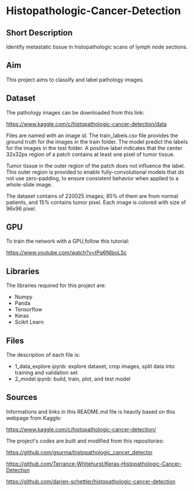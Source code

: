 # Histopathologic-Cancer-Detection

## Short Description

Identify metastatic tissue in histopathologic scans of lymph node sections.

## Aim

This project aims to classify and label pathology images. 

## Dataset

The pathology images can be downloaded from this link: 

https://www.kaggle.com/c/histopathologic-cancer-detection/data

Files are named with an image id. The train_labels.csv file provides the ground truth for the images in the train folder. The model predict the labels for the images in the test folder. A positive label indicates that the center 32x32px region of a patch contains at least one pixel of tumor tissue. 

Tumor tissue in the outer region of the patch does not influence the label. This outer region is provided to enable fully-convolutional models that do not use zero-padding, to ensure consistent behavior when applied to a whole-slide image.

The dataset contains of 220025 images; 85% of them are from normal patients, and 15% contains tumor pixel. Each image is colored with size of 96x96 pixel.

## GPU

To train the network with a GPU,follow this tutorial:

https://www.youtube.com/watch?v=tPq6NIboLSc

## Libraries

The libraries required for this project are:

* Numpy
* Panda
* Tensorflow
* Keras
* Scikit Learn

## Files

The description of each file is:

* 1_data_explore.ipynb: explore dataset, crop images, split data into training and validation set
* 2_model.ipynb: build, train, plot, and test model


## Sources

Informations and links in this README.md file is heavily based on this webpage from Kaggle:

https://www.kaggle.com/c/histopathologic-cancer-detection/

The project's codes are built and modified from this repositories: 

https://github.com/gsurma/histopathologic_cancer_detector

https://github.com/Terrance-Whitehurst/Keras-Histopathologic-Cancer-Detection

https://github.com/darien-schettler/histopathologic-cancer-detection
